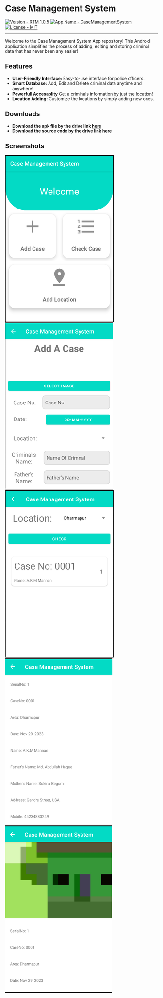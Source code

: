# Case Management System

[![Version - RTM 1.0.5](https://img.shields.io/badge/Version-RTM%201.0.5-FF0000)](https://)
[![App Name - CaseManagementSystem](https://img.shields.io/badge/App_Name-CaseManagementSystem-orange)](https://)
[![License - MIT](https://img.shields.io/badge/License-MIT-blue)](https://raw.githubusercontent.com/RafanHaizar/CaseManagementApp/main/LICENSE)

<hr>

Welcome to the Case Management System App repository! This Android application simplifies the process of adding, editing and storing criminal data that has never been any easier!

## Features

- **User-Friendly Interface:** Easy-to-use interface for police officers.
- **Smart Database:** Add, Edit and Delete criminal data anytime and anywhere!
- **Powerfull Accesablity** Get a criminals information by just the location!
- **Location Adding:** Customize the locations by simply adding new ones.


## Downloads

   - **Download the apk file by the drive link [here](https://drive.google.com/file/d/1oivYXBUtNr09Y5A59LuuIXUqeNegRjUk/view?usp=sharing)**
   - **Download the source code by the drive link [here](https://drive.google.com/drive/folders/1LK2voJ0JwAhKA48fI8oAt_chlLDajrrm?usp=sharing)**

## Screenshots

![Screenshot 1](https://raw.githubusercontent.com/RafanHaizar/CaseManagementApp/main/Screenshot%202023-11-29%20214437.png)
![Screenshot 2](https://raw.githubusercontent.com/RafanHaizar/CaseManagementApp/main/Screenshot%202023-11-29%20214454.png)
![Screenshot 3](https://raw.githubusercontent.com/RafanHaizar/CaseManagementApp/main/Screenshot%202023-11-29%20214741.png)
![Screenshot 4](https://raw.githubusercontent.com/RafanHaizar/CaseManagementApp/main/Screenshot%202023-11-29%20214812.png)
![Screenshot 5](https://raw.githubusercontent.com/RafanHaizar/CaseManagementApp/main/Screenshot%202023-11-29%20214833.png)





